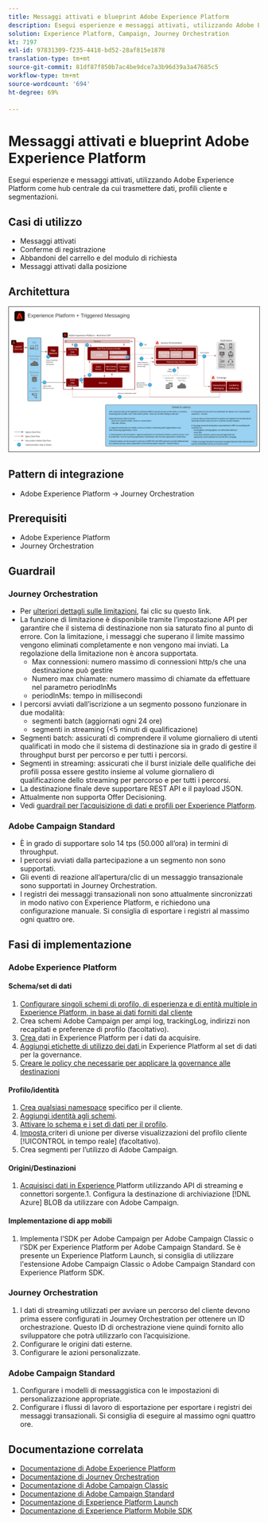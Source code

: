 ```yaml
---
title: Messaggi attivati e blueprint Adobe Experience Platform
description: Esegui esperienze e messaggi attivati, utilizzando Adobe Experience Platform come hub centrale da cui trasmettere dati, profili cliente e segmentazioni.
solution: Experience Platform, Campaign, Journey Orchestration
kt: 7197
exl-id: 97831309-f235-4418-bd52-28af815e1878
translation-type: tm+mt
source-git-commit: 81df87f850b7ac4be9dce7a3b96d39a3a47685c5
workflow-type: tm+mt
source-wordcount: '694'
ht-degree: 69%

---
```


# Messaggi attivati e blueprint Adobe Experience Platform

Esegui esperienze e messaggi attivati, utilizzando Adobe Experience Platform come hub centrale da cui trasmettere dati, profili cliente e segmentazioni.

## Casi di utilizzo

* Messaggi attivati
* Conferme di registrazione
* Abbandoni del carrello e del modulo di richiesta
* Messaggi attivati dalla posizione

## Architettura

<img src="assets/triggered.svg" alt="Architettura di riferimento per la blueprint Adobe Experience Platform e la messaggistica attivata" style="border:1px solid #4a4a4a" />

## Pattern di integrazione

* Adobe Experience Platform -> Journey Orchestration

## Prerequisiti

* Adobe Experience Platform
* Journey Orchestration

## Guardrail

### Journey Orchestration

* Per [ulteriori dettagli sulle limitazioni](https://experienceleague.adobe.com/docs/journeys/using/starting-with-journeys/limitations.html?lang=it#starting-with-journeys), fai clic su questo link.
* La funzione di limitazione è disponibile tramite l’impostazione API per garantire che il sistema di destinazione non sia saturato fino al punto di errore. Con la limitazione, i messaggi che superano il limite massimo vengono eliminati completamente e non vengono mai inviati. La regolazione della limitazione non è ancora supportata.
   * Max connessioni: numero massimo di connessioni http/s che una destinazione può gestire
   * Numero max chiamate: numero massimo di chiamate da effettuare nel parametro periodInMs
   * periodInMs: tempo in millisecondi
* I percorsi avviati dall’iscrizione a un segmento possono funzionare in due modalità:
   * segmenti batch (aggiornati ogni 24 ore)
   * segmenti in streaming (&lt;5 minuti di qualificazione)
* Segmenti batch: assicurati di comprendere il volume giornaliero di utenti qualificati in modo che il sistema di destinazione sia in grado di gestire il throughput burst per percorso e per tutti i percorsi.
* Segmenti in streaming: assicurati che il burst iniziale delle qualifiche dei profili possa essere gestito insieme al volume giornaliero di qualificazione dello streaming per percorso e per tutti i percorsi.
* La destinazione finale deve supportare REST API e il payload JSON.
* Attualmente non supporta Offer Decisioning.
* Vedi [guardrail per l’acquisizione di dati e profili per Experience Platform](https://experienceleague.adobe.com/docs/experience-platform/profile/guardrails.html?lang=it).

### Adobe Campaign Standard

* È in grado di supportare solo 14 tps (50.000 all’ora) in termini di throughput.
* I percorsi avviati dalla partecipazione a un segmento non sono supportati.
* Gli eventi di reazione all’apertura/clic di un messaggio transazionale sono supportati in Journey Orchestration.
* I registri dei messaggi transazionali non sono attualmente sincronizzati in modo nativo con Experience Platform, e richiedono una configurazione manuale. Si consiglia di esportare i registri al massimo ogni quattro ore.


## Fasi di implementazione

### Adobe Experience Platform

#### Schema/set di dati

1. [Configurare singoli schemi di profilo, di esperienza e di entità multiple in Experience Platform, in base ai dati forniti dal cliente](https://experienceleague.adobe.com/docs/platform-learn/tutorials/schemas/create-a-schema.html)
1. Crea schemi Adobe Campaign per ampi log, trackingLog, indirizzi non recapitati e preferenze di profilo (facoltativo).
1. [Crea ](https://experienceleague.adobe.com/docs/platform-learn/tutorials/data-ingestion/create-datasets-and-ingest-data.html) dati in Experience Platform per i dati da acquisire.
1. [Aggiungi etichette di utilizzo dei dati ](https://experienceleague.adobe.com/docs/platform-learn/tutorials/data-governance/classify-data-using-governance-labels.html) in Experience Platform al set di dati per la governance.
1. [Creare le policy che necessarie per applicare la governance alle destinazioni](https://experienceleague.adobe.com/docs/platform-learn/tutorials/data-governance/create-data-usage-policies.html)

#### Profilo/identità

1. [Crea qualsiasi namespace](https://experienceleague.adobe.com/docs/platform-learn/tutorials/identities/label-ingest-and-verify-identity-data.html) specifico per il cliente.
1. [Aggiungi identità agli schemi](https://experienceleague.adobe.com/docs/platform-learn/tutorials/identities/label-ingest-and-verify-identity-data.html).
1. [Attivare lo schema e i set di dati per il profilo](https://experienceleague.adobe.com/docs/platform-learn/tutorials/profiles/bring-data-into-the-real-time-customer-profile.html).
1. [Imposta ](https://experienceleague.adobe.com/docs/platform-learn/tutorials/profiles/create-merge-policies.html) criteri di unione per diverse visualizzazioni del profilo cliente  [!UICONTROL in tempo reale]  (facoltativo).
1. Crea segmenti per l’utilizzo di Adobe Campaign.

#### Origini/Destinazioni

1. [Acquisisci dati in Experience ](https://experienceleague.adobe.com/?recommended=ExperiencePlatform-D-1-2020.1.dataingestion) Platform utilizzando API di streaming e connettori sorgente.1. Configura la destinazione di archiviazione  [!DNL Azure] BLOB da utilizzare con Adobe Campaign.

#### Implementazione di app mobili

1. Implementa l’SDK per Adobe Campaign per Adobe Campaign Classic o l’SDK per Experience Platform per Adobe Campaign Standard. Se è presente un Experience Platform Launch, si consiglia di utilizzare l&#39;estensione Adobe Campaign Classic o Adobe Campaign Standard con Experience Platform SDK.


### Journey Orchestration

1. I dati di streaming utilizzati per avviare un percorso del cliente devono prima essere configurati in Journey Orchestration per ottenere un ID orchestrazione. Questo ID di orchestrazione viene quindi fornito allo sviluppatore che potrà utilizzarlo con l’acquisizione.
1. Configurare le origini dati esterne.
1. Configurare le azioni personalizzate.

### Adobe Campaign Standard

1. Configurare i modelli di messaggistica con le impostazioni di personalizzazione appropriate.
1. Configurare i flussi di lavoro di esportazione per esportare i registri dei messaggi transazionali. Si consiglia di eseguire al massimo ogni quattro ore.


## Documentazione correlata

* [Documentazione di Adobe Experience Platform](https://experienceleague.adobe.com/docs/experience-platform.html?lang=it)
* [Documentazione di Journey Orchestration](https://experienceleague.adobe.com/docs/journey-orchestration.html?lang=it)
* [Documentazione di Adobe Campaign Classic](https://experienceleague.adobe.com/docs/campaign-classic.html?lang=it)
* [Documentazione di Adobe Campaign Standard](https://experienceleague.adobe.com/docs/campaign-standard.html?lang=it)
* [Documentazione di Experience Platform Launch](https://experienceleague.adobe.com/docs/launch.html?lang=it)
* [Documentazione di Experience Platform Mobile SDK](https://experienceleague.adobe.com/docs/mobile.html?lang=it)
